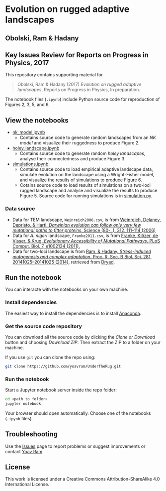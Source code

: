 # Evolution on rugged adaptive landscapes
## Obolski, Ram & Hadany
## Key Issues Review for Reports on Progress in Physics, 2017

This repository contains supporting material for

>   Obolski, Ram & Hadany (2017) _Evolution on rugged adaptive landscapes_, Reports on Progress in Physics, In preparation.

The notebook files (`.ipynb`) include Python source code for reproduction of Figures 2, 3, 5, and 6.

## View the notebooks

- [nk_model.ipynb](https://github.com/yoavram/UnderTheRug/blob/master/nk_model.ipynb)
  - Contains source code to generate random landscapes from an _NK model_ and visualize their ruggedness to produce Figure 2.
- [holey_landscape.ipynb](https://github.com/yoavram/UnderTheRug/blob/master/holey_landscape.ipynb)
  - Contains source code to generate random _holey landscapes_, analyse their connectedness and produce Figure 3.
- [simulations.ipynb](https://github.com/yoavram/UnderTheRug/blob/master/simulations.ipynb):
  - Contains source code to load empirical adaptive landscape data, simulate evolution on the landscape using a Wright-Fisher model, and visualize the results of simulations to produce Figure 6.
  - Cotains source code to load results of simulations on a two-loci rugged landscape and analyse and visualize the results to produce Figure 5. Source code for running simulations is in [simulation.py](https://github.com/yoavram/UnderTheRug/blob/master/simulation.py).

### Data source

- Data for TEM landscape, `Weinreich2006.csv`, is from [Weinreich, Delaney, Depristo, & Hartl. _Darwinian evolution can follow only very few mutational paths to fitter proteins_. Science (80-. ). 312, 111–114 (2006)](http://www.ncbi.nlm.nih.gov/pubmed/16601193)
- Data for _A. nigeri_ landscape, `Franke2011.csv`, is from [Franke, Klözer, de Visser, & Krug. _Evolutionary Accessibility of Mutational Pathways_. PLoS Comput. Biol. 7, e1002134 (2011).](http://dx.plos.org/10.1371/journal.pcbi.1002134)
- Data for two-loci landscape is from [Ram, & Hadany. _Stress-induced mutagenesis and complex adaptation_. Proc. R. Soc. B Biol. Sci. 281, 20141025–20141025 (2014)](http://www.ncbi.nlm.nih.gov/pubmed/25143032), retrieved from [Dryad](http://datadryad.org/resource/doi:10.5061/dryad.3066j).

## Run the notebook

You can interacte with the notebooks on your own machine.

### Install dependencies

The easiest way to install the dependencies is to install [Anaconda](https://store.continuum.io/).

### Get the source code repository

You can download all the source code by clicking the _Clone or Download_ button and choosing _Download ZIP_. Then extract the ZIP to a folder on your machine.

If you use `git` you can clone the repo using:

```sh
git clone https://github.com/yoavram/UnderTheRug.git
```

### Run the notebook

Start a Jupyter notebook server inside the repo folder:

```sh
cd <path to folder>
jupyter notebook
```

Your browser should open automatically. Choose one of the notebooks (`.ipynb` files).

## Troubleshooting

Use the [Issues](https://github.com/yoavram/UnderTheRug/issues) page to report problems or suggest improvements or contact [Yoav Ram](mailto:yoav@yoavram.com).

License
-------

This work is licensed under a Creative Commons Attribution-ShareAlike 4.0
International License.
